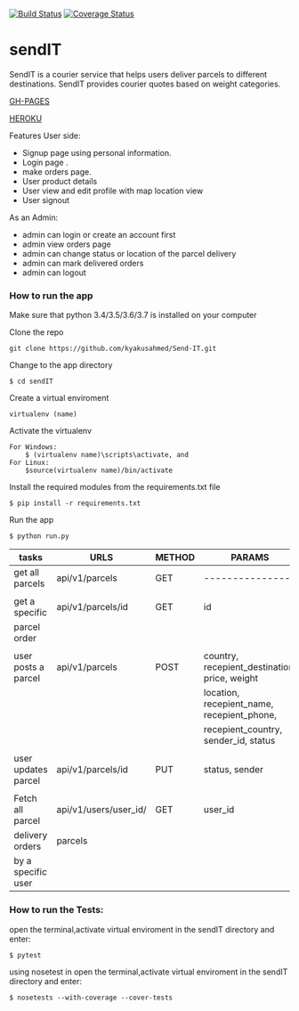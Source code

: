 
[![Build Status](https://travis-ci.org/kyakusahmed/Send-IT.svg?branch=challenge-2%2Fapiv1)](https://travis-ci.org/kyakusahmed/Send-IT)
[![Coverage Status](https://coveralls.io/repos/github/kyakusahmed/Send-IT/badge.svg?branch=challenge-2%2Fapiv1)](https://coveralls.io/github/kyakusahmed/Send-IT?branch=challenge-2%2Fapiv1)



# sendIT
SendIT is a courier service that helps users deliver parcels to different destinations. SendIT provides courier quotes based on weight categories.

[GH-PAGES](https://kyakusahmed.github.io/Send-IT/UI)


[HEROKU](https://send--it.herokuapp.com/api/v1/parcels)


 Features
 User side:

- Signup page using personal information.
- Login page .
- make orders page.
- User product details 
- User view and edit profile with map location view
- User signout


As an Admin:

- admin can login or create an account first
- admin view orders page
- admin can change status or location of the parcel delivery
- admin can mark delivered orders
- admin can logout




### How to run the app


Make sure that python 3.4/3.5/3.6/3.7 is installed on your computer

Clone the repo
```
git clone https://github.com/kyakusahmed/Send-IT.git
```
Change to the app directory
```
$ cd sendIT
```
Create a virtual enviroment
```
virtualenv (name)
```
Activate the virtualenv
```
For Windows:
	$ (virtualenv name)\scripts\activate, and  	
For Linux: 
 	$source(virtualenv name)/bin/activate
```
Install the required modules from the requirements.txt file 
```
$ pip install -r requirements.txt
```
Run the app
```
$ python run.py
```





| tasks               |    URLS                |  METHOD  |         PARAMS                                | 
| ------------------- | -----------------------|----------|-----------------------------------------------|
| get all parcels     | api/v1/parcels         |  GET     |   ---------------                             |
|                     |                        |          |                                               |
| get a specific      | api/v1/parcels/id      |  GET     |  id                                           |
| parcel order        |                        |          |                                               |
|                     |                        |          |                                               |
| user posts a parcel | api/v1/parcels         |  POST    | country, recepient_destination, price, weight | 
|                     |                        |          | location, recepient_name, recepient_phone,    | 
|	              |			       |	  | recepient_country, sender_id, status          | 
|                     |                        |          |                                               |
| user updates parcel | api/v1/parcels/id      |  PUT     | status, sender                                       |
|                     |                        |          |                                               |
| Fetch all parcel    | api/v1/users/user_id/  |  GET     | user_id                                       |
| delivery orders     | parcels                |          |                                               |
| by a specific user  |                        |          |                                               |
                                        
	
### How to run the Tests:

 open the terminal,activate virtual enviroment in the sendIT directory  and enter:
 ```
 $ pytest
```
 using nosetest  in open the terminal,activate virtual enviroment in the sendIT directory and enter:
 ```
 $ nosetests --with-coverage --cover-tests
 ```


